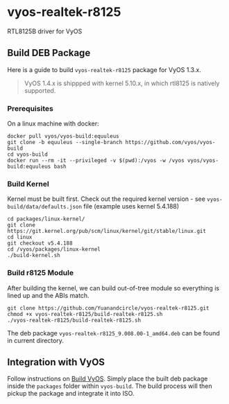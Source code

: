 # vyos-realtek-r8125
RTL8125B driver for VyOS
## Build DEB Package
Here is a guide to build `vyos-realtek-r8125` package for VyOS 1.3.x.
>VyOS 1.4.x is shippped with kernel 5.10.x, in which rtl8125 is natively supported.
### Prerequisites
On a linux machine with docker:
```
docker pull vyos/vyos-build:equuleus
git clone -b equuleus --single-branch https://github.com/vyos/vyos-build
cd vyos-build
docker run --rm -it --privileged -v $(pwd):/vyos -w /vyos vyos/vyos-build:equuleus bash
```
### Build Kernel
Kernel must be built first. Check out the required kernel version - see `vyos-build/data/defaults.json` file (example uses kernel 5.4.188)
```
cd packages/linux-kernel/
git clone https://git.kernel.org/pub/scm/linux/kernel/git/stable/linux.git
cd linux
git checkout v5.4.188
cd /vyos/packages/linux-kernel
./build-kernel.sh
```
### Build r8125 Module
After building the kernel, we can build out-of-tree module so everything is lined up and the ABIs match.
```
git clone https://github.com/Yuanandcircle/vyos-realtek-r8125.git
chmod +x vyos-realtek-r8125/build-realtek-r8125.sh
./vyos-realtek-r8125/build-realtek-r8125.sh
```
The deb package `vyos-realtek-r8125_9.008.00-1_amd64.deb` can be found in current directory.
## Integration with VyOS
Follow instructions on [Build VyOS](https://docs.vyos.io/en/equuleus/contributing/build-vyos.html). Simply place the built deb package inside the `packages` folder within `vyos-build`. The build process will then pickup the package and integrate it into ISO.

